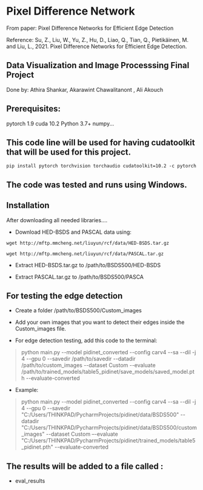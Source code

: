 # Pixel Difference Network

From paper: Pixel Difference Networks for Efficient Edge Detection  
   
Reference: Su, Z., Liu, W., Yu, Z., Hu, D., Liao, Q., Tian, Q., Pietikäinen, M. and Liu, L., 2021. Pixel Difference Networks for Efficient Edge Detection.

## Data Visualization and Image Processsing Final Project

Done by: 
Athira Shankar, Akarawint Chawalitanont , Ali Akouch

## Prerequisites:
pytorch 1.9 
cuda 10.2
Python 3.7+
numpy...

## This code line will be used for having cudatoolkit that will be used for this project.
```pip install pytorch torchvision torchaudio cudatoolkit=10.2 -c pytorch```

## The code was tested and runs using Windows.

## Installation
After downloading all needed libraries.... 

* Download HED-BSDS and PASCAL data using:

```wget http://mftp.mmcheng.net/liuyun/rcf/data/HED-BSDS.tar.gz```

```wget http://mftp.mmcheng.net/liuyun/rcf/data/PASCAL.tar.gz``` 

*  Extract HED-BSDS.tar.gz to /path/to/BSDS500/HED-BSDS

* Extract PASCAL.tar.gz to /path/to/BSDS500/PASCA


## For testing the edge detection 

* Create a folder /path/to/BSDS500/Custom_images

* Add your own images that you want to detect their edges inside the Custom_images file.

* For edge detection testing, add this code to the terminal:

>python main.py --model pidinet_converted --config carv4 --sa --dil -j 4 --gpu 0 --savedir /path/to/savedir --datadir /path/to/custom_images --dataset Custom --evaluate /path/to/trained_models/table5_pidinet/save_models/saved_model.pth --evaluate-converted

* Example:

>python main.py --model pidinet_converted --config carv4 --sa --dil -j 4 --gpu 0 --savedir "C:/Users/THINKPAD/PycharmProjects/pidinet/data/BSDS500" --datadir "C:/Users/THINKPAD/PycharmProjects/pidinet/data/BSDS500/custom_images" --dataset Custom –-evaluate "C:/Users/THINKPAD/PycharmProjects/pidinet/trained_models/table5_pidinet.pth" --evaluate-converted



## The results will be added to a file called :
* eval_results
